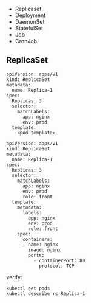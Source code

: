 * Replicaset
* Deployment
* DaemonSet
* StatefulSet
* Job
* CronJob

## ReplicaSet
```
apiVersion: apps/v1
kind: ReplicaSet
metadata:
  name: Replica-1        
spec:
  Replicas: 3
  selector:
    matchLabels:
      app: nginx
      env: prod
  template:
    <pod template>
```
```
apiVersion: apps/v1
kind: ReplicaSet
metadata:
  name: Replica-1        
spec:
  Replicas: 3
  selector:
    matchLabels:
      app: nginx
      env: prod
      role: front
  template:
    metadata:
      labels:
        app: nginx
        env: prod
        role: front
    spec:
      containers:
      - name: nginx
        image: nginx
        ports:
          - containerPort: 80
            protocol: TCP
```
verify:
```
kubectl get pods
kubectl describe rs Replica-1
```

